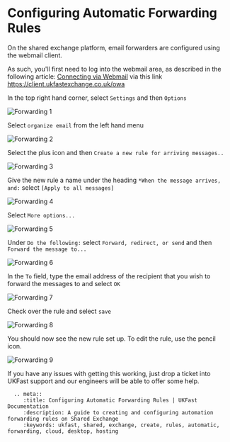 # Configuring Automatic Forwarding Rules

On the shared exchange platform, email forwarders are configured using the webmail client.

As such, you'll first need to log into the webmail area, as described in the following article: [Connecting via Webmail](/sharedexchange/webmailconnect.html) via this link <https://client.ukfastexchange.co.uk/owa>

In the top right hand corner, select `Settings` and then `Options`

![Forwarding 1](files/shex_forward1.png)


Select `organize email` from the left hand menu

![Forwarding 2](files/shex_forward2.png)


Select the plus icon and then `Create a new rule for arriving messages..`

![Forwarding 3](files/shex_forward3.png)


Give the new rule a name under the heading `*When the message arrives, and:` select `[Apply to all messages]`

![Forwarding 4](files/shex_forward4.png)


Select `More options...`

![Forwarding 5](files/shex_forward5.png)


Under `Do the following:` select `Forward, redirect, or send` and then `Forward the message to...`

![Forwarding 6](files/shex_forward6.png)


In the `To` field, type the email address of the recipient that you wish to forward the messages to and select `OK`

![Forwarding 7](files/shex_forward7.png)


Check over the rule and select `save`

![Forwarding 8](files/shex_forward8.png)


You should now see the new rule set up.
To edit the rule, use the pencil icon.

![Forwarding 9](files/shex_forward9.png)



If you have any issues with getting this working, just drop a ticket into UKFast support and our engineers will be able to offer some help.

```eval_rst
  .. meta::
     :title: Configuring Automatic Forwarding Rules | UKFast Documentation
     :description: A guide to creating and configuring automation forwarding rules on Shared Exchange
     :keywords: ukfast, shared, exchange, create, rules, automatic, forwarding, cloud, desktop, hosting

